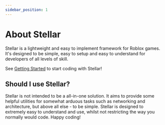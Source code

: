 ```yaml
---
sidebar_position: 1
---
```


# About Stellar

Stellar is a lightweight and easy to implement framework for Roblox games. It's designed to be simple, easy to setup and easy to understand for developers of all levels of skill.

See [Getting Started](gettingstarted.md) to start coding with Stellar!

## Should I use Stellar?

Stellar is not intended to be a all-in-one solution. It aims to provide some helpful utilities for somewhat arduous tasks such as networking and architecture, but above all else - to be simple. Stellar is designed to extremely easy to understand and use, whilst not restricting the way you normally would code. Happy coding!